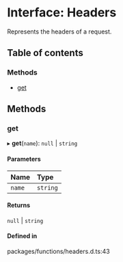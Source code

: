 # Interface: Headers

Represents the headers of a request.

## Table of contents

### Methods

- [get](Headers.md#get)

## Methods

### get

▸ **get**(`name`): `null` \| `string`

#### Parameters

| Name   | Type     |
| :----- | :------- |
| `name` | `string` |

#### Returns

`null` \| `string`

#### Defined in

packages/functions/headers.d.ts:43
